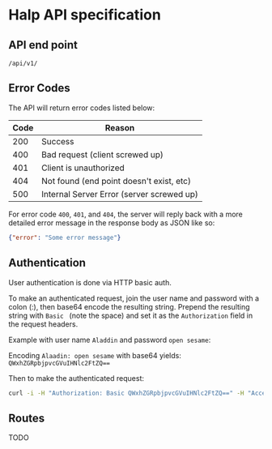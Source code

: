 # Halp API specification

## API end point

`/api/v1/`

## Error Codes

The API will return error codes listed below:

| Code | Reason                                    |
| ---- | ----------------------------------------- |
| 200  | Success                                   |
| 400  | Bad request (client screwed up)           |
| 401  | Client is unauthorized                    |
| 404  | Not found (end point doesn't exist, etc)  |
| 500  | Internal Server Error (server screwed up) |

For error code `400`, `401`, and `404`, the server will reply back
with a more detailed error message in the response body as JSON like so:

```JSON
{"error": "Some error message"}
```

## Authentication

User authentication is done via HTTP basic auth.

To make an authenticated request, join the user name and password with a
colon (:), then base64 encode the resulting string. Prepend the resulting
string with `Basic ` (note the space) and set it as the `Authorization` field
in the request headers.

Example with user name `Aladdin` and password `open sesame`:

Encoding `Alaadin: open sesame` with base64 yields: `QWxhZGRpbjpvcGVuIHNlc2FtZQ==`

Then to make the authenticated request:

```bash
curl -i -H "Authorization: Basic QWxhZGRpbjpvcGVuIHNlc2FtZQ==" -H "Accept: application/json" -H "Content-Type: application/json" /api/v1/something
```

## Routes

TODO

